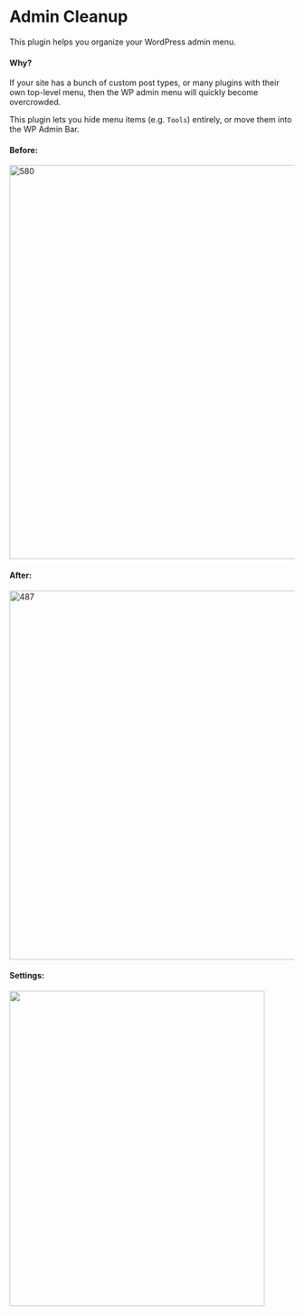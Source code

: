 # Admin Cleanup
This plugin helps you organize your WordPress admin menu.

#### Why?

If your site has a bunch of custom post types, or many plugins with their own top-level menu, then the WP admin menu will quickly become overcrowded.

This plugin lets you hide menu items (e.g. `Tools`) entirely, or move them into the WP Admin Bar.

#### Before:

<img src="http://i.imgur.com/F6y1NOH.png" width="695" height="" alt="580" />

#### After:

<img src="http://i.imgur.com/uNHMtqA.png" width="651" height="" alt="487" />

#### Settings:

<img src="http://i.imgur.com/y5eleHC.png" width="451" height="556" alt="" />
